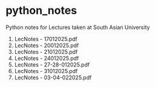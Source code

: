 # python_notes
Python notes for Lectures taken at South Asian University

1. LecNotes - 17012025.pdf
2. LecNotes - 20012025.pdf
3. LecNotes - 21012025.pdf
4. LecNotes - 24012025.pdf
5. LecNotes - 27-28-012025.pdf
6. LecNotes - 31012025.pdf
7. LecNotes - 03-04-022025.pdf
